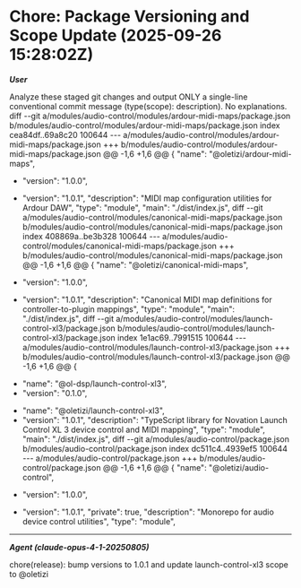 <!-- Generated by SpecStory -->

# Chore: Package Versioning and Scope Update (2025-09-26 15:28:02Z)

<!-- Claude Code Session 811aba2d-35ed-4b45-b91b-e97e50b5345f (2025-09-26_15-28-02Z) -->

_**User**_

Analyze these staged git changes and output ONLY a single-line conventional commit message (type(scope): description). No explanations.
diff --git a/modules/audio-control/modules/ardour-midi-maps/package.json b/modules/audio-control/modules/ardour-midi-maps/package.json
index cea84df..69a8c20 100644
--- a/modules/audio-control/modules/ardour-midi-maps/package.json
+++ b/modules/audio-control/modules/ardour-midi-maps/package.json
@@ -1,6 +1,6 @@
 {
   "name": "@oletizi/ardour-midi-maps",
-  "version": "1.0.0",
+  "version": "1.0.1",
   "description": "MIDI map configuration utilities for Ardour DAW",
   "type": "module",
   "main": "./dist/index.js",
diff --git a/modules/audio-control/modules/canonical-midi-maps/package.json b/modules/audio-control/modules/canonical-midi-maps/package.json
index 408869a..be3b328 100644
--- a/modules/audio-control/modules/canonical-midi-maps/package.json
+++ b/modules/audio-control/modules/canonical-midi-maps/package.json
@@ -1,6 +1,6 @@
 {
   "name": "@oletizi/canonical-midi-maps",
-  "version": "1.0.0",
+  "version": "1.0.1",
   "description": "Canonical MIDI map definitions for controller-to-plugin mappings",
   "type": "module",
   "main": "./dist/index.js",
diff --git a/modules/audio-control/modules/launch-control-xl3/package.json b/modules/audio-control/modules/launch-control-xl3/package.json
index 1e1ac69..7991515 100644
--- a/modules/audio-control/modules/launch-control-xl3/package.json
+++ b/modules/audio-control/modules/launch-control-xl3/package.json
@@ -1,6 +1,6 @@
 {
-  "name": "@ol-dsp/launch-control-xl3",
-  "version": "0.1.0",
+  "name": "@oletizi/launch-control-xl3",
+  "version": "1.0.1",
   "description": "TypeScript library for Novation Launch Control XL 3 device control and MIDI mapping",
   "type": "module",
   "main": "./dist/index.js",
diff --git a/modules/audio-control/package.json b/modules/audio-control/package.json
index dc511c4..4939ef5 100644
--- a/modules/audio-control/package.json
+++ b/modules/audio-control/package.json
@@ -1,6 +1,6 @@
 {
   "name": "@oletizi/audio-control",
-  "version": "1.0.0",
+  "version": "1.0.1",
   "private": true,
   "description": "Monorepo for audio device control utilities",
   "type": "module",


---

_**Agent (claude-opus-4-1-20250805)**_

chore(release): bump versions to 1.0.1 and update launch-control-xl3 scope to @oletizi

